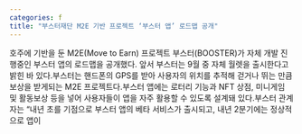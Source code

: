 ```yaml
---
categories: f
title: "부스터재단 M2E 기반 프로젝트 ‘부스터 앱’ 로드맵 공개"
---
```

호주에 기반을 둔 M2E(Move to Earn) 프로젝트 부스터(BOOSTER)가 자체 개발 진행중인 부스터 앱의 로드맵을 공개했다. 앞서 부스터는 9월 중 자체 월렛을 출시한다고 밝힌 바 있다.부스터는 핸드폰의 GPS를 받아 사용자의 위치를 추적해 걷거나 뛰는 만큼 보상을 받게되는 M2E 프로젝트다.부스터 앱에는 로터리 기능과 NFT 상점, 미니게임 및 활동보상 등을 넣어 사용자들이 앱을 자주 활용할 수 있도록 설계돼 있다.부스터 관계자는 “내년 초를 기점으로 부스터 앱의 베타 서비스가 출시되고, 내년 2분기에는 정상적으로 앱이